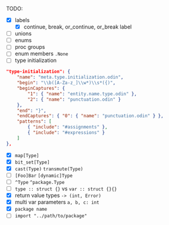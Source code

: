 TODO:

-   [x] labels
    -   [x] continue, break, or_continue, or_break label
-   [ ] unions
-   [ ] enums
-   [ ] proc groups
-   [ ] enum members `.None`
-   [ ] type initialization

```json
"type-initialization": {
    "name": "meta.type.initialization.odin",
    "begin": "\\b([A-Za-z_]\\w*)\\s*({)",
    "beginCaptures": {
        "1": { "name": "entity.name.type.odin" },
        "2": { "name": "punctuation.odin" }
    },
    "end": "}",
    "endCaptures": { "0": { "name": "punctuation.odin" } },
    "patterns": [
        { "include": "#assignments" },
        { "include": "#expressions" }
    ]
},
```

-   [x] `map[Type]`
-   [x] `bit_set[Type]`
-   [x] `cast(Type)` `transmute(Type)`
-   [ ] `[Foo]Bar` `[dynamic]Type`
-   [ ] `^Type` `^package.Type`
-   [ ] `type :: struct {}` vs `var :: struct {}{}`
-   [x] return value types `-> (int, Error)`
-   [x] multi var parameters `a, b, c: int`
-   [x] `package name`
-   [ ] `import "../path/to/package"`
